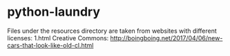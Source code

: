 # python-laundry


Files under the resources directory are taken from websites with different licenses:
1.html Creative Commons: http://boingboing.net/2017/04/06/new-cars-that-look-like-old-cl.html